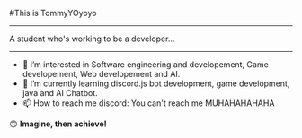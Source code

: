 #This is TommyYOyoyo

<hr>
A student who's working to be a developer...
<hr> 

- 👀 I’m interested in Software engineering and developement, Game developement, Web developement and AI.
- 🌱 I’m currently learning discord.js bot development, game development, java and AI Chatbot.
- 📫 How to reach me discord: You can't reach me MUHAHAHAHAHA

🙃 **Imagine, then achieve!**
<!---
TommyYOyoyo/TommyYOyoyo is a ✨ special ✨ repository because its `README.md` (this file) appears on your GitHub profile.
You can click the Preview link to take a look at your changes.
--->
